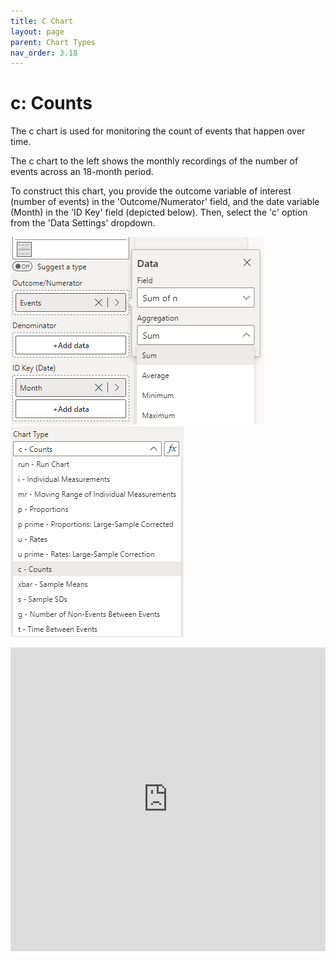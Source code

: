 ```yaml
---
title: C Chart
layout: page
parent: Chart Types
nav_order: 3.18
---
```


# c: Counts
The c chart is used for monitoring the count of events that happen over time.

The c chart to the left shows the monthly recordings of the number of events across an 18-month period.

To construct this chart, you provide the outcome variable of interest (number of events) in the 'Outcome/Numerator' field, and the date variable (Month) in the 'ID Key' field (depicted below). Then, select the 'c' option from the 'Data Settings' dropdown.

![c Chart Fields](images\cChartFields.png) ![c Chart Type](images\cChartType.png)

<iframe title="SPCVisualExamplesTesting" width="100%" height="486" src="https://app.powerbi.com/view?r=eyJrIjoiYjg0ZmZlYzQtM2MyMC00NDg0LWIwMWQtOThjNTE2ZjJhOGQ5IiwidCI6IjIzMjA0YzgxLTVlNzYtNDE0ZS04Y2M1LTYzMWI0ODc0ZTIwOCJ9&pageName=ReportSection97b01c454edfe473a3f0" frameborder="0" allowFullScreen="true"></iframe>
